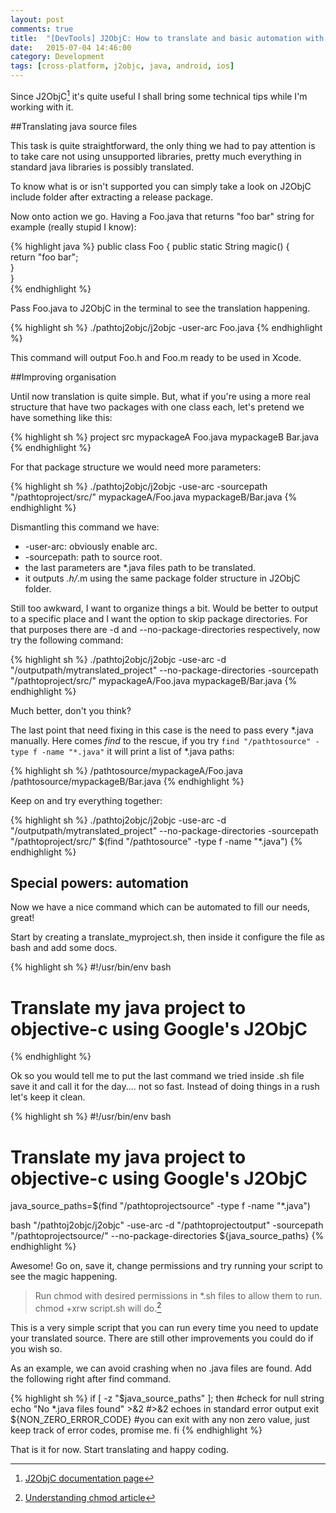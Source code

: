 ```yaml
---
layout: post
comments: true
title:  "[DevTools] J2ObjC: How to translate and basic automation with bash"
date:   2015-07-04 14:46:00
category: Development
tags: [cross-platform, j2objc, java, android, ios]
---
```

Since J2ObjC[^1] it's quite useful I shall bring some technical tips while I'm working with it.

##Translating java source files

This task is quite straightforward, the only thing we had to pay attention is to take care not using unsupported libraries, pretty much everything in standard java libraries is possibly translated.

To know what is or isn't supported you can simply take a look on J2ObjC include folder after extracting a release package.

Now onto action we go. Having a Foo.java that returns "foo bar" string for example (really stupid I know):

{% highlight java %}
public class Foo {
  public static String magic() {  
    return "foo bar";  
  }  
}  
{% endhighlight %}

Pass Foo.java to J2ObjC in the terminal to see the translation happening.

{% highlight sh %}
./pathtoj2objc/j2objc -user-arc Foo.java
{% endhighlight %}

This command will output Foo.h and Foo.m ready to be used in Xcode.

##Improving organisation

Until now translation is quite simple. But, what if you're using a more real structure that have two packages with one class each, let's pretend we have something like this:

{% highlight sh %}
project
  src
    mypackageA
      Foo.java
    mypackageB
      Bar.java
{% endhighlight %}

For that package structure we would need more parameters:

{% highlight sh %}
./pathtoj2objc/j2objc -use-arc -sourcepath "/pathtoproject/src/" mypackageA/Foo.java mypackageB/Bar.java
{% endhighlight %}

Dismantling this command we have:

* -user-arc: obviously enable arc.
* -sourcepath: path to source root.
* the last parameters are *.java files path to be translated.
* it outputs *.h/*.m using the same package folder structure in J2ObjC folder.

Still too awkward, I want to organize things a bit. Would be better to output to a specific place and I want the option to skip package directories. For that purposes there are -d and --no-package-directories respectively, now try the following command:

{% highlight sh %}
./pathtoj2objc/j2objc -use-arc -d "/outputpath/mytranslated_project" --no-package-directories -sourcepath "/pathtoproject/src/" mypackageA/Foo.java mypackageB/Bar.java
{% endhighlight %}

Much better, don't you think?  

The last point that need fixing in this case is the need to pass every *.java manually. Here comes *find* to the rescue, if you try `find "/pathtosource" -type f -name "*.java"` it will print a list of *.java paths:

{% highlight sh %}
/pathtosource/mypackageA/Foo.java
/pathtosource/mypackageB/Bar.java
{% endhighlight %}

Keep on and try everything together:

{% highlight sh %}
./pathtoj2objc/j2objc -use-arc -d "/outputpath/mytranslated_project" --no-package-directories -sourcepath "/pathtoproject/src/" $(find "/pathtosource" -type f -name "*.java")
{% endhighlight %}

## Special powers: automation
Now we have a nice command which can be automated to fill our needs, great!

Start by creating a translate_myproject.sh, then inside it configure the file as bash and add some docs.

{% highlight sh %}
#!/usr/bin/env bash
#
# Translate my java project to objective-c using Google's J2ObjC
{% endhighlight %}

Ok so you would tell me to put the last command we tried inside .sh file save it and call it for the day.... not so fast. Instead of doing things in a rush let's keep it clean.

{% highlight sh %}
#!/usr/bin/env bash  
#  
# Translate my java project to objective-c using Google's J2ObjC  
java_source_paths=$(find "/pathtoprojectsource" -type f -name "*.java")  

bash "/pathtoj2objc/j2objc" -use-arc -d "/pathtoprojectoutput" -sourcepath "/pathtoprojectsource/" --no-package-directories ${java_source_paths}
{% endhighlight %}

Awesome! Go on, save it, change permissions and try running your script to see the magic happening.

> Run chmod with desired permissions in *.sh files to allow them to run. chmod +xrw script.sh will do.[^2]

This is a very simple script that you can run every time you need to update your translated source. There are still other improvements you could do if you wish so.

As an example, we can avoid crashing when no .java files are found. Add the following right after find command.

{% highlight sh %}
if [ -z "$java_source_paths" ]; then #check for null string
  echo "No *.java files found" >&2 #>&2 echoes in standard error output
  exit ${NON_ZERO_ERROR_CODE} #you can exit with any non zero value, just keep track of error codes, promise me.
fi
{% endhighlight %}

That is it for now. Start translating and happy coding.

[^1]:[J2ObjC documentation page](http://j2objc.org/docs/)
[^2]:[Understanding chmod article](http://www.perlfect.com/articles/chmod.shtml)

